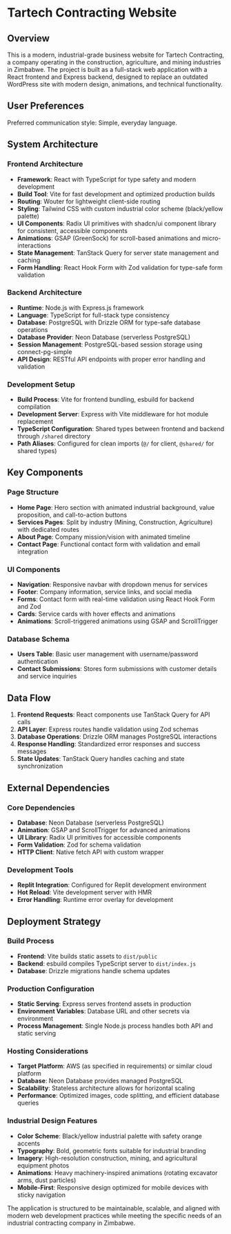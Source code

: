 # Tartech Contracting Website

## Overview

This is a modern, industrial-grade business website for Tartech Contracting, a company operating in the construction, agriculture, and mining industries in Zimbabwe. The project is built as a full-stack web application with a React frontend and Express backend, designed to replace an outdated WordPress site with modern design, animations, and technical functionality.

## User Preferences

Preferred communication style: Simple, everyday language.

## System Architecture

### Frontend Architecture
- **Framework**: React with TypeScript for type safety and modern development
- **Build Tool**: Vite for fast development and optimized production builds
- **Routing**: Wouter for lightweight client-side routing
- **Styling**: Tailwind CSS with custom industrial color scheme (black/yellow palette)
- **UI Components**: Radix UI primitives with shadcn/ui component library for consistent, accessible components
- **Animations**: GSAP (GreenSock) for scroll-based animations and micro-interactions
- **State Management**: TanStack Query for server state management and caching
- **Form Handling**: React Hook Form with Zod validation for type-safe form validation

### Backend Architecture
- **Runtime**: Node.js with Express.js framework
- **Language**: TypeScript for full-stack type consistency
- **Database**: PostgreSQL with Drizzle ORM for type-safe database operations
- **Database Provider**: Neon Database (serverless PostgreSQL)
- **Session Management**: PostgreSQL-based session storage using connect-pg-simple
- **API Design**: RESTful API endpoints with proper error handling and validation

### Development Setup
- **Build Process**: Vite for frontend bundling, esbuild for backend compilation
- **Development Server**: Express with Vite middleware for hot module replacement
- **TypeScript Configuration**: Shared types between frontend and backend through `/shared` directory
- **Path Aliases**: Configured for clean imports (`@/` for client, `@shared/` for shared types)

## Key Components

### Page Structure
- **Home Page**: Hero section with animated industrial background, value proposition, and call-to-action buttons
- **Services Pages**: Split by industry (Mining, Construction, Agriculture) with dedicated routes
- **About Page**: Company mission/vision with animated timeline
- **Contact Page**: Functional contact form with validation and email integration

### UI Components
- **Navigation**: Responsive navbar with dropdown menus for services
- **Footer**: Company information, service links, and social media
- **Forms**: Contact form with real-time validation using React Hook Form and Zod
- **Cards**: Service cards with hover effects and animations
- **Animations**: Scroll-triggered animations using GSAP and ScrollTrigger

### Database Schema
- **Users Table**: Basic user management with username/password authentication
- **Contact Submissions**: Stores form submissions with customer details and service inquiries

## Data Flow

1. **Frontend Requests**: React components use TanStack Query for API calls
2. **API Layer**: Express routes handle validation using Zod schemas
3. **Database Operations**: Drizzle ORM manages PostgreSQL interactions
4. **Response Handling**: Standardized error responses and success messages
5. **State Updates**: TanStack Query handles caching and state synchronization

## External Dependencies

### Core Dependencies
- **Database**: Neon Database (serverless PostgreSQL)
- **Animation**: GSAP and ScrollTrigger for advanced animations
- **UI Library**: Radix UI primitives for accessible components
- **Form Validation**: Zod for schema validation
- **HTTP Client**: Native fetch API with custom wrapper

### Development Tools
- **Replit Integration**: Configured for Replit development environment
- **Hot Reload**: Vite development server with HMR
- **Error Handling**: Runtime error overlay for development

## Deployment Strategy

### Build Process
- **Frontend**: Vite builds static assets to `dist/public`
- **Backend**: esbuild compiles TypeScript server to `dist/index.js`
- **Database**: Drizzle migrations handle schema updates

### Production Configuration
- **Static Serving**: Express serves frontend assets in production
- **Environment Variables**: Database URL and other secrets via environment
- **Process Management**: Single Node.js process handles both API and static serving

### Hosting Considerations
- **Target Platform**: AWS (as specified in requirements) or similar cloud platform
- **Database**: Neon Database provides managed PostgreSQL
- **Scalability**: Stateless architecture allows for horizontal scaling
- **Performance**: Optimized images, code splitting, and efficient database queries

### Industrial Design Features
- **Color Scheme**: Black/yellow industrial palette with safety orange accents
- **Typography**: Bold, geometric fonts suitable for industrial branding
- **Imagery**: High-resolution construction, mining, and agricultural equipment photos
- **Animations**: Heavy machinery-inspired animations (rotating excavator arms, dust particles)
- **Mobile-First**: Responsive design optimized for mobile devices with sticky navigation

The application is structured to be maintainable, scalable, and aligned with modern web development practices while meeting the specific needs of an industrial contracting company in Zimbabwe.